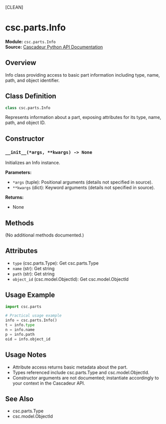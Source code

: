 [CLEAN]
<!-- Cleaned by batch script 2025-08-22 23:36 | Original: 93295ece -->

# csc.parts.Info

**Module:** `csc.parts.Info`  
**Source:** [Cascadeur Python API Documentation](https://cascadeur.com/python-api/_generate/csc.parts.Info.html)

## Overview

Info class providing access to basic part information including type, name, path, and object identifier.

## Class Definition

```python
class csc.parts.Info
```

Represents information about a part, exposing attributes for its type, name, path, and object ID.

## Constructor

### `__init__(*args, **kwargs) -> None`

Initializes an Info instance.

**Parameters:**
- `*args` (tuple): Positional arguments (details not specified in source).
- `**kwargs` (dict): Keyword arguments (details not specified in source).

**Returns:**
- None

## Methods

(No additional methods documented.)

## Attributes

- `type` (csc.parts.Type): Get csc.parts.Type
- `name` (str): Get string
- `path` (str): Get string
- `object_id` (csc.model.ObjectId): Get csc.model.ObjectId

## Usage Example

```python
import csc.parts

# Practical usage example
info = csc.parts.Info()
t = info.type
n = info.name
p = info.path
oid = info.object_id
```

## Usage Notes

- Attribute access returns basic metadata about the part.
- Types referenced include csc.parts.Type and csc.model.ObjectId.
- Constructor arguments are not documented; instantiate accordingly to your context in the Cascadeur API.

## See Also

- csc.parts.Type
- csc.model.ObjectId